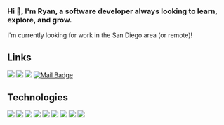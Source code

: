   ### Hi :wave:, I'm Ryan, a software developer always looking to learn, explore, and grow.
  
I'm currently looking for work in the San Diego area (or remote)!

## Links

[![](https://img.shields.io/badge/My%20Website-5ea675?style=for-the-badge)](https://linkedin.com/in/rgmfn)
[![](https://img.shields.io/badge/-youtube-ff0000?style=for-the-badge&logo=YouTube&logoColor=white)](https://www.youtube.com/@RagamuffinAround)
[![](https://img.shields.io/badge/LinkedIn-0077B5?style=for-the-badge&logo=linkedin&logoColor=white)](https://linkedin.com/in/rgmfn)
[![Mail Badge](https://img.shields.io/badge/-gmail-c14438?style=for-the-badge&logo=Gmail&logoColor=white&link=mailto:rgmfn.dev@gmail.com)](mailto:rgmfn.dev@gmail.com)

## Technologies
![](https://img.shields.io/badge/JavaScript-F7DF1E?style=for-the-badge&logo=JavaScript&logoColor=white)
![](https://img.shields.io/badge/React-20232A?style=for-the-badge&logo=react&logoColor=61DAFB)
![](https://img.shields.io/badge/C-00599C?style=for-the-badge&logo=c&logoColor=white)
![](https://img.shields.io/badge/Kotlin-0095D5?&style=for-the-badge&logo=kotlin&logoColor=white)
![](https://img.shields.io/badge/Go-00ADD8?style=for-the-badge&logo=go&logoColor=white)
![](https://img.shields.io/badge/Python-14354C?style=for-the-badge&logo=python&logoColor=white)
![](https://img.shields.io/badge/Node.js-43853D?style=for-the-badge&logo=node.js&logoColor=white)
![](https://img.shields.io/badge/PostgreSQL-316192?style=for-the-badge&logo=postgresql&logoColor=white)
![](https://img.shields.io/badge/Material--UI-0081CB?style=for-the-badge&logo=material-ui&logoColor=white)

<!-- ## Projects -->

<!-- <a href="https://github.com/rgmfn/spotify-tags"> -->
<!--   <img align="center" src="https://github-readme-stats.vercel.app/api/pin/?username=rgmfn&repo=spotify-tags&theme=nord" /> -->
<!-- </a> -->
<!-- <a href="https://github.com/rgmfn/corg"> -->
<!--   <img align="center" src="https://github-readme-stats.vercel.app/api/pin/?username=rgmfn&repo=corg&theme=nord" /> -->
<!-- </a> -->
<!-- <a href="https://drumcorpsdle.netlify.app"> -->
<!--   <img align="center" src="https://raw.githubusercontent.com/rgmfn/rgmfn/main/drumcorpsdle.png" width="440"/> -->
<!-- </a> -->

<!-- ## Upcoming Projects -->

<!-- * ### Habit Forming -->
<!--     https://rgmfn.netlify.app/programs/habitforming -->

<!--     An Android app for tracking your daily, weekly, and monthly habits. -->
    
<!--     [<img src="https://raw.githubusercontent.com/rgmfn/rgmfn/main/habit forming prerelease.png" />](https://rgmfn.netlify.app/programs/habitforming) -->
    
<!--     Initial release coming soon! -->

<!-- ## Advent of Code 2023 in Go -->
<!-- [![IMAGE ALT TEXT HERE](http://img.youtube.com/vi/HFzpkD5JvJk/0.jpg)](https://www.youtube.com/watch?v=HFzpkD5JvJk&list=PLUrcwzrJaG0hxyYqhRj5gfracECmRY314) -->
